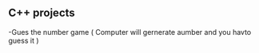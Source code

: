 ## **C++** projects 
-Gues the number game ( Computer will gernerate aumber and you havto guess it )
